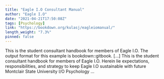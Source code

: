 ```yaml
---
title: "Eagle I.O Consultant Manual"
author: "Eagle I.O"
date: "2021-04-21T17:50:08Z"
tags: [Psychology]
link: "https://bookdown.org/kulasj/eagleiomanual/"
length_weight: "7.3%"
pinned: false
---
```


This is the student consultant handbook for members of Eagle I.O. The output format for this example is bookdown::gitbook. [...] This is the student consultant handbook for members of Eagle I.O. Herein lie expectations, responsibilities, and strategy to keep Eagle I.O sustainable with future Montclair State University I/O Psychology ...
